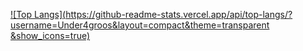 [![Top Langs](https://github-readme-stats.vercel.app/api/top-langs/?username=Under4groos&layout=compact&theme=transparent &show_icons=true)](https://github.com/anuraghazra/github-readme-stats)
 
